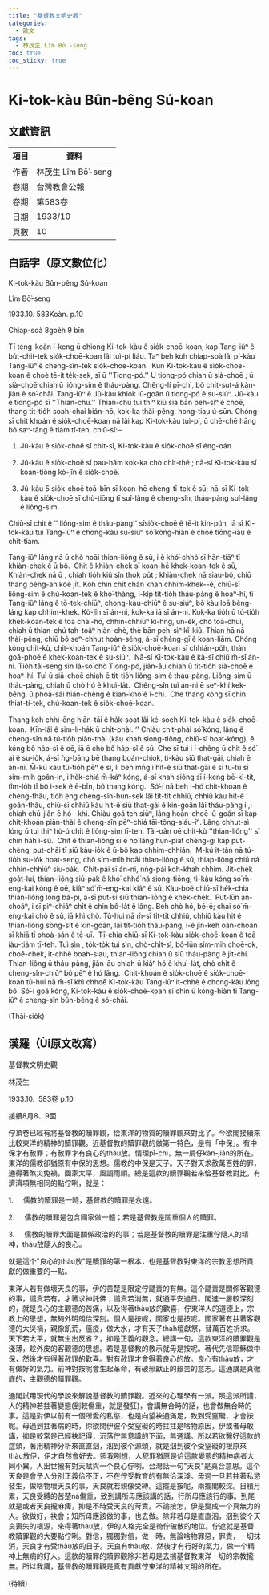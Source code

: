 ```yaml
---
title: "基督教文明史觀"
categories:
  - 散文
tags:
  - 林茂生 Lîm Bō͘-seng
toc: true
toc_sticky: true
---
```


# Ki-tok-kàu Bûn-bêng Sú-koan

## 文獻資訊

| 項目 | 資料 |
|---|---|
| 作者 | 林茂生 Lîm Bō͘-seng |
| 卷期 | 台灣教會公報 |
| 卷期 | 第583卷 |
| 日期 | 1933/10 |
| 頁數 | 10 |

## 白話字（原文數位化）

Ki-tok-kàu Bûn-bêng Sú-koan

Lîm Bō͘-seng

1933.10. 583Koàn. p.10

Chiap-soà 8goe̍h 9 bīn

Tī téng-koàn í-keng ū chiong Ki-tok-kàu ê sio̍k-choē-koan, kap Tang-iûⁿ ê bu̍t-chit-tek sio̍k-choē-koan lâi tuì-pí liáu. Taⁿ beh koh chiap-soà lâi pí-kàu Tang-iûⁿ ê cheng-sîn-tek sio̍k-choē-koan.  Kūn Ki-tok-kàu ê sio̍k-choē-koan ê choè tē-it te̍k-sek, sī ū ''Tiong-pó.'' Ū tiong-pó chiah ū sià-choē ; ū sià-choē chiah ū liông-sim ê tháu-pàng. Chêng-lí pī-chì, bô chi̍t-sut-á kàn-jiân ê só͘-chāi. Tang-iûⁿ ê Jû-kàu khiok iû-goân ū tiong-pó ê su-siúⁿ. Jû-kàu ê tiong-pó sī ‘'Thian-chú.'' Thian-chú tuì thiⁿ kiû sià bān peh-sìⁿ ê choē, thang tit-tio̍h soah-chai bián-hō, kok-ka thài-pêng, hong-tiau ú-sūn. Chóng-sī chit khoán ê sio̍k-choē-koan nā lâi kap Ki-tok-kàu tuì-pí, ū chē-chē hāng bô saⁿ-tâng ê tiám tī-teh, chiū-sī:─

1. Jû-kàu ê sio̍k-choē sī chi̍t-sî, Ki-tok-kàu ê sio̍k-choē sī éng-oán.

2. Jû-kàu ê sio̍k-choē sī pau-hâm kok-ka chò chi̍t-thé ; nā-sī Ki-tok-kàu sī koan-tiōng kò-jîn ê sio̍k-choē.

3. Jû-kàu 5 sio̍k-choē toā-bīn sī koan-hē chèng-tī-tek ê sū; nā-sī Ki-tok-kàu ê sio̍k-choē sī chù-tiōng tī suî-lâng ê cheng-sîn, tháu-pàng suî-lâng ê liông-sim.

Chiū-sī chit ê ‘' liông-sim ê tháu-pàng'' sīsio̍k-choē ê tē-it kin-pún, iā sī Ki-tok-kàu tuì Tang-iûⁿ ê chong-kàu su-siúⁿ só͘ kòng-hiàn ê choè tiōng-iàu ê chi̍t-tiám.

Tang-iûⁿ lâng nā ū chò hoāi thian-liông ê sū, i ê khó͘-chhó͘ sī hān-tiāⁿ tī khiàn-chek ê ū bô.  Chit ê khiàn-chek sī koan-hē khek-koan-tek ê sū, Khiàn-chek nā ū , chiah tio̍h kiû sîn thok pu̍t ; khiàn-chek nā siau-bô, chiū thang pêng-an koè ji̍t. Koh chìn chi̍t chân khah chhim-khek--ê, chiū-sī liông-sim ê chú-koan-tek ê khó͘-thàng, í-ki̍p tit-tio̍h tháu-pàng ê hoaⁿ-hí, tī Tang-iûⁿ lâng ê tō-tek-chiūⁿ, chong-kàu-chiūⁿ ê su-siúⁿ, bô kàu loā bêng-láng kap chhim-khek. Kò-jîn sī án-ni, kok-ka iā sī án-ni. Kok-ka tio̍h ū tú-tio̍h khek-koan-tek ê toā chai-hō, chhin-chhiūⁿ ki-hng, un-e̍k, chò toā-chuí, chiah ū thian-chú tah-toâⁿ hiàn-chè, thè bān peh-sìⁿ kî-kiû. Thian hā nā thài-pêng, chiū bô seⁿ-chhut hoàn-séng, á-sī chèng-gī ê koan-liām. Chóng kóng chi̍t-kù, chit-khoán Tang-iûⁿ ê sio̍k-choē-koan sī chhián-po̍h, thàn goā-phoê ê khek-koan-tek ê su-siúⁿ.  Nā-sī Ki-tok-kàu ê kà-sī chiū m̄-sī án-ni. Tio̍h tāi-seng sìn Iâ-so͘ chò Tiong-pó, jiân-āu chiah ū tit-tio̍h sià-choē ê hoaⁿ-hí. Tuì ū siā-choē chiah ē tit-tio̍h liông-sim ê tháu-pàng. Liông-sim ū tháu-pàng, chiah ū chò hó ê khuì-la̍t.  Chêng-sîn tuì án-ni ē seⁿ-khí kek-bēng, ū phoà-sâi hián-chèng ê kian-khò͘ ê ì-chì.  Che thang kóng sī chin thiat-tí-tek, chú-koan-tek ê sio̍k-choē-koan.

Thang koh chhì-ēng hiān-tāi ê ha̍k-soat lâi ké-soeh Ki-tok-kàu ê sio̍k-choē-koan.  Kīn-lâi ê sim-lí-ha̍k ū chi̍t-phài. ‘' Chiàu chit-phài só͘ kóng, lâng ê cheng-sîn nā tú-tio̍h piàn-thài (kàu khah siong-tiōng, chiū-sī hoat-kông), ē kóng bô ha̍p-sî ê oē, iā ē chò bô ha̍p-sî ê sū. Che sī tuì i í-chêng ū chi̍t ê só͘ ài ê su-io̍k, á-sī ǹg-bāng bē thang boán-chiok, tì-kàu siū that-gāi, chiah ē án-ni. M̄-kú kàu tú-tio̍h pēⁿ ê sî, lí beh mn̄g i hit-ê siū that-gāi ê sî tú-tú sī sím-mi̍h goân-in, i he̍k-chiá m̄-káⁿ kóng, á-sī khah siông sī í-keng bē-kì-tit, tîm-lo̍h tī bô ì-sek ê ē-bīn, bô thang kóng.  Só͘-í nā beh i-hó chit-khoán ê chèng-thâu, tio̍h ēng cheng-sîn-hun-sek lâi ti̍t-ti̍t chhiû, chhiû kàu hit-ê goân-thâu, chiū-sī chhiû kàu hit-ê siū that-gāi ê kin-goân lâi tháu-pàng i ,i chiah chū-jiân ē hó--khì. Chiàu goá teh siūⁿ, lâng hoān-choē iû-goân sī kap chit-khoán piàn-thài ê cheng-sîn pēⁿ-chiá tāi-tông-siáu-īⁿ. Lâng chhut-sì lóng ū tuì thiⁿ hù-ú chi̍t ê liông-sim tī-teh. Tâi-oân oē chi̍t-kù ‘'thian-liông'' sī chin ha̍h ì-sù.  Chit ê thian-liông sī ē hō͘ lâng hun-piat chèng-gī kap put-chèng, put-chāi tī siū kàu-io̍k ê ū-bô kap chhim-chhián.  M̄-kú it-tàn nā tú-tio̍h su-io̍k hoat-seng, chò sím-mi̍h hoāi thian-liông ê sū, thiap-liông chiū ná chhin-chhiūⁿ siu-pa̍k.  Chit-pái sī án-ni, nn̄g-pái koh-khah chhim. Ji̍t-chek goa̍t-luí, thian-liông siū-pa̍k ê khó͘-chhó͘ ná siong-tiōng, tì-kàu kóng só͘ m̄-eng-kai kóng ê oē, kiâⁿ só͘ m̄-eng-kai kiâⁿ ê sū. Kàu-boé chiū-sī he̍k-chiá thian-liông lóng bâ-pì, á-sī put-sî siū thian-liông ê khek-chek.  Put-lūn àn-choáⁿ, i sī pìⁿ-chiâⁿ chi̍t ê chin bô-la̍t ê lâng. Beh chò hó, bē-ē; chai só͘ m̄-eng-kai chò ê sū, iā khì chò. Tû-hui nā m̄-sī ti̍t-ti̍t chhiû, chhiû kàu hit ê thian-liông sòng-sit ê kin-goân, lâi tit-tio̍h tháu-pàng, i-ê jîn-keh oân-choân sī khiā tī phoà-sán ê tē-uī.  Tī-chia chiū-sī Ki-tok-kàu sio̍k-choē-koan ê toā iàu-tiám tī-teh. Tuì sìn , to̍k-to̍k tuì sìn, chò-chi̍t-sî, bô-lūn sím-mi̍h choē-ok, choē-chek, it-chhè boah-siau, thian-liông chiah ū siū tháu-pàng ê ji̍t-chí. Thian-liông ū tháu-pàng, jiân-āu chiah ū kiâⁿ hó ê khuì-la̍t, chò chi̍t ê cheng-sîn-chiūⁿ bô pēⁿ ê hó lâng.  Chit-khoán ê sio̍k-choē ê sio̍k-choē-koan tû-hui nā m̄-sī khì chhoē Ki-tok-kàu Tang-iûⁿ it-chhè ê chong-kàu lông bô. Só͘-í goá kóng, Ki-tok-kàu ê sio̍k-choē-koan sī chin ū kòng-hiàn tī Tang-iûⁿ ê cheng-sîn bûn-bêng ê só͘-chāi.

(Thāi-sio̍k)

## 漢羅（Ùi原文改寫）

基督教文明史觀

林茂生

1933.10.  583卷 p.10

接續8月8、9面

佇頂卷已經有將基督教的贖罪觀，佮東洋的物質的贖罪觀來對比了。今欲閣接續來比較東洋的精神的贖罪觀。近基督教的贖罪觀的做第一特色，是有「中保」。有中保才有赦罪；有赦罪才有良心的thàu放。情理pī-chì，無一屑仔kàn-jiân的所在。東洋的儒教卻猶原有中保的思想。儒教的中保是天子。天子對天求赦萬百姓的罪，通得著煞災免禍，國家太平，風調雨順。總是這款的贖罪觀若來佮基督教對比，有濟濟項無相同的點佇咧，就是：

1.     儒教的贖罪是一時，基督教的贖罪是永遠。

2.     儒教的贖罪是包含國家做一體；若是基督教是關重個人的贖罪。

3.     儒教的贖罪大面是關係政治的的事；若是基督教的贖罪是注重佇隨人的精神，thàu放隨人的良心。

就是這个"良心的thàu放"是贖罪的第一根本，也是基督教對東洋的宗教思想所貢獻的做重要的一點。

東洋人若有做壞天良的事，伊的苦楚是限定佇譴責的有無。這个譴責是關係客觀德的事，譴責若有，才著求神託佛；譴責若消無，就通平安過日。閣進一層較深刻的，就是良心的主觀德的苦痛，以及得著thàu放的歡喜，佇東洋人的道德上，宗教上的思想，無夠外明朗佮深刻。個人是按呢，國家也是按呢。國家著有拄著客觀德的大災禍，親像飢荒，瘟疫，做大水，才有天子thah壇獻祭，替萬百姓祈求。天下若太平，就無生出反省？，抑是正義的觀念。總講一句，這款東洋的贖罪觀是淺薄，趁外皮的客觀德的思想。若是基督教的教示就毋是按呢。著代先信耶穌做中保，然後才有得著赦罪的歡喜。對有赦罪才會得著良心的放。良心有thàu放，才有做好的氣力。前神對按呢會生起革命，有破邪獻正的艱苦的意志。這通講是真徹底的，主觀德的贖罪觀。

通閣試用現代的學說來解說基督教的贖罪觀。近來的心理學有一派。照這派所講，人的精神若拄著變態(到較傷重，就是發狂)，會講無合時的話，也會做無合時的事。這是對伊以前有一個所愛的私慾，也是向望袂通滿足，致到受窒礙，才會按呢。毋過到拄著病的時，你欲問伊彼个受窒礙的時拄拄是啥物原因，伊或者毋敢講，抑是較常是已經袂記得，沉落佇無意識的下面，無通講。所以若欲醫好這款的症頭，著用精神分析來直直泅，泅到彼个源頭，就是泅到彼个受窒礙的根原來thàu放伊，伊才自然會好去。照我咧想，人犯罪猶原是佮這款變態的精神病者大同小異。人出世攏有對天賦與一个良心佇咧。台灣話一句"天良"是真合意思。這个天良是會予人分別正義佮不正，不在佇受教育的有無佮深淺。毋過一旦若拄著私慾發生，做啥物壞天良的事，天良就若親像受縛。這擺是按呢，兩擺閣較深。日積月累，天良受縛的苦楚ná傷重，致到講所毋應該講的話，行所毋應該行的事。到尾就是或者天良攏麻痺，抑是不時受天良的苛責。不論按怎，伊是變成一个真無力的人。欲做好，袂會；知所毋應該做的事，也去做。除非若毋是直直泅，泅到彼个天良喪失的根源，來得著thàu放，伊的人格完全是徛佇破散的地位。佇遮就是基督教贖罪觀的大要點佇咧。對信，獨獨對信，做一時，無論啥物罪惡，罪責，一切抹消，天良才有受thàu放的日子。天良有thàu放，然後才有行好的氣力，做一个精神上無病的好人。這款的贖罪的贖罪觀除非若毋是去揣基督教東洋一切的宗教攏無。所以我講，基督教的贖罪觀是真有貢獻佇東洋的精神文明的所在。

(待續)
